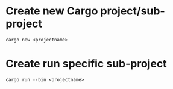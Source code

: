 # Create new Cargo project/sub-project

```
cargo new <projectname>
```

# Create run specific sub-project

```
cargo run --bin <projectname>
```
